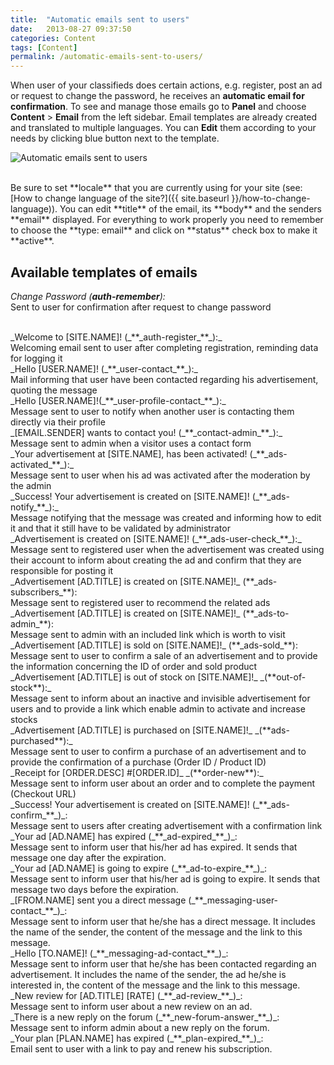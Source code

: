 ```yaml
---
title:  "Automatic emails sent to users"
date:   2013-08-27 09:37:50
categories: Content
tags: [Content]
permalink: /automatic-emails-sent-to-users/
---
```

When user of your classifieds does certain actions, e.g. register, post an ad or request to change the password, he receives an **automatic email for confirmation**. To see and manage those emails go to **Panel** and choose **Content** > **Email** from the left sidebar. Email templates are already created and translated to multiple languages. You can **Edit** them according to your needs by clicking blue button next to the template.

![Automatic emails sent to users](//docs.yclas.com/images/editemail.png)

<br>
Be sure to set **locale** that you are currently using for your site (see: [How to change language of the site?]({{ site.baseurl }}/how-to-change-language)). You can edit **title** of the email, its **body** and the senders **email** displayed. For everything to work properly you need to remember to choose the **type: email** and click on **status** check box to make it **active**.

## Available templates of emails

_Change Password (_**_auth-remember_**_):_ <br>
Sent to user for confirmation after request to change password 

<br>
_Welcome to [SITE.NAME]! (_**_auth-register_**_):_ <br>
Welcoming email sent to user after completing registration, reminding data for logging it 

<br> 
_Hello [USER.NAME]! (_**_user-contact_**_):_ <br>
Mail informing that user have been contacted regarding his advertisement, quoting the message 

<br>
_Hello [USER.NAME]!(_**_user-profile-contact_**_):_ <br>
Message sent to user to notify when another user is contacting them directly via their profile 

<br>
_[EMAIL.SENDER] wants to contact you! (_**_contact-admin_**_):_ <br>
Message sent to admin when a visitor uses a contact form 

<br>
_Your advertisement at [SITE.NAME], has been activated! (_**_ads-activated_**_):_ <br>
Message sent to user when his ad was activated after the moderation by the admin 

<br>
_Success! Your advertisement is created on [SITE.NAME]! (_**_ads-notify_**_):_ <br>
Message notifying that the message was created and informing how to edit it and that it still have to be validated by administrator 

<br>
_Advertisement is created on [SITE.NAME]! (_**_ads-user-check_**_):_ <br>
Message sent to registered user when the advertisement was created using their account to inform about creating the ad and confirm that they are responsible for posting it 

<br>
_Advertisement [AD.TITLE] is created on [SITE.NAME]!_ (**_ads-subscribers_**): <br>
Message sent to registered user to recommend the related ads 

<br>
_Advertisement [AD.TITLE] is created on [SITE.NAME]!_ (**_ads-to-admin_**): <br>
Message sent to admin with an included link which is worth to visit 

<br>
_Advertisement [AD.TITLE] is sold on [SITE.NAME]!_ (**_ads-sold_**): <br>
Message sent to user to confirm a sale of an advertisement and to provide the information concerning the ID of order and sold product 

<br>
_Advertisement [AD.TITLE] is out of stock on [SITE.NAME]!_ _(**out-of-stock**):_ <br>
Message sent to inform about an inactive and invisible advertisement for users and to provide a link which enable admin to activate and increase stocks 

<br>
_Advertisement [AD.TITLE] is purchased on [SITE.NAME]!_ _(**ads-purchased**):_ <br>
Message sent to user to confirm a purchase of an advertisement and to provide the confirmation of a purchase (Order ID / Product ID) 

<br>
_Receipt for [ORDER.DESC] #[ORDER.ID]_ _(**order-new**):_ <br>
Message sent to inform user about an order and to complete the payment (Checkout URL) 

<br>
_Success! Your advertisement is created on [SITE.NAME]! (_**_ads-confirm_**_)_: <br>
Message sent to users after creating advertisement with a confirmation link

<br>
_Your ad [AD.NAME] has expired (_**_ad-expired_**_)_: <br>
Message sent to inform user that his/her ad has expired. It sends that message one day after the expiration.

<br>
_Your ad [AD.NAME] is going to expire (_**_ad-to-expire_**_)_: <br>
Message sent to inform user that his/her ad is going to expire. It sends that message two days before the expiration.

<br>
_[FROM.NAME] sent you a direct message (_**_messaging-user-contact_**_)_: <br>
Message sent to inform user that he/she has a direct message. It includes the name of the sender, the content of the message and the link to this message.

<br>
_Hello [TO.NAME]! (_**_messaging-ad-contact_**_)_: <br>
Message sent to inform user that he/she has been contacted regarding an advertisement. It includes the name of the sender, the ad he/she is interested in, the content of the message and the link to this message.

<br>
_New review for [AD.TITLE] [RATE] (_**_ad-review_**_)_: <br>
Message sent to inform user about a new review on an ad.

<br>
_There is a new reply on the forum (_**_new-forum-answer_**_)_: <br>
Message sent to inform admin about a new reply on the forum.

<br>
_Your plan [PLAN.NAME] has expired (_**_plan-expired_**_)_: <br>
Email sent to user with a link to pay and renew his subscription.